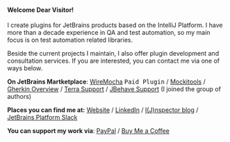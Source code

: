 #### Welcome Dear Visitor!

I create plugins for JetBrains products based on the IntelliJ Platform. I have more than a decade experience in QA and test automation, so my main focus is on test automation related libraries.

Beside the current projects I maintain, I also offer plugin development and consultation services. If you are interested, you can contact me via one of ways below.

**On JetBrains Martketplace**: [WireMocha](https://plugins.jetbrains.com/plugin/18860-wiremocha) <kbd>Paid Plugin</kbd> / [Mockitools](https://plugins.jetbrains.com/plugin/18117-mockitools) / [Gherkin Overview](https://plugins.jetbrains.com/plugin/16716-gherkin-overview) / [Terra Support](https://plugins.jetbrains.com/plugin/15430-terra-support) / [JBehave Support](https://plugins.jetbrains.com/plugin/7268-jbehave-support) (I joined the group of authors)

**Places you can find me at:** [Website](https://www.picimako.com) / [LinkedIn](https://www.linkedin.com/in/tamas-balog) / [I(J)nspector blog](https://ijnspector.wordpress.com/) / [JetBrains Platform Slack](https://plugins.jetbrains.com/slack)

**You can support my work via**: [PayPal](https://www.paypal.com/donate/?hosted_button_id=VVLWNZWPBRUDL) / [Buy Me a Coffee](https://www.buymeacoffee.com/picimako)
<!--
**picimako/picimako** is a ✨ _special_ ✨ repository because its `README.md` (this file) appears on your GitHub profile.

Here are some ideas to get you started:

- 🔭 I’m currently working on ...
- 🌱 I’m currently learning ...
- 👯 I’m looking to collaborate on ...
- 🤔 I’m looking for help with ...
- 💬 Ask me about ...
- 📫 How to reach me: ...
- ⚡ Fun fact: ...
-->
